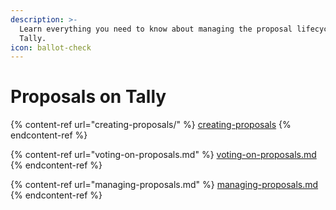 ```yaml
---
description: >-
  Learn everything you need to know about managing the proposal lifecycle on
  Tally.
icon: ballot-check
---
```


# Proposals on Tally

{% content-ref url="creating-proposals/" %}
[creating-proposals](creating-proposals/)
{% endcontent-ref %}

{% content-ref url="voting-on-proposals.md" %}
[voting-on-proposals.md](voting-on-proposals.md)
{% endcontent-ref %}

{% content-ref url="managing-proposals.md" %}
[managing-proposals.md](managing-proposals.md)
{% endcontent-ref %}
